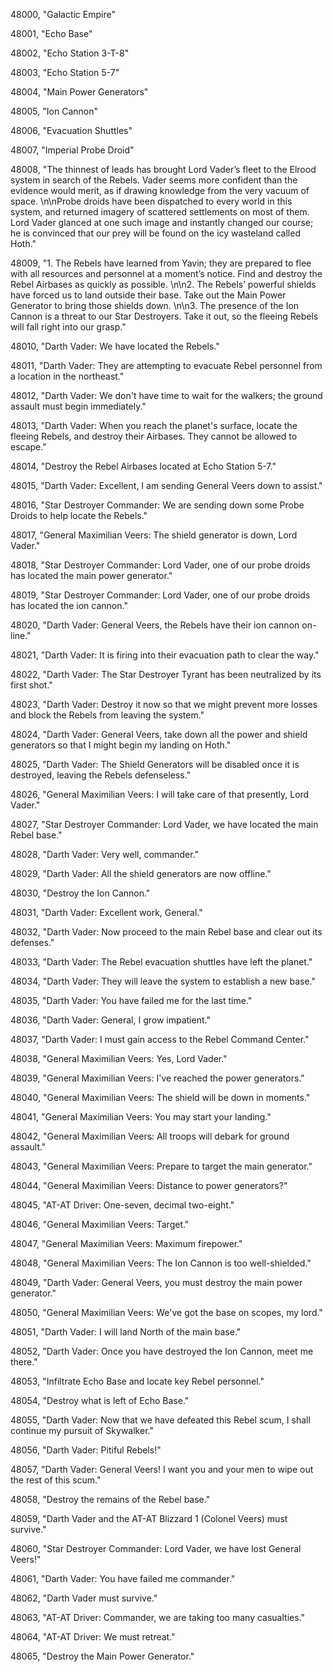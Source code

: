 ﻿48000, "Galactic Empire"

48001, "Echo Base"

48002, "Echo Station 3-T-8"

48003, "Echo Station 5-7"

48004, "Main Power Generators"

48005, "Ion Cannon"

48006, "Evacuation Shuttles"

48007, "Imperial Probe Droid"

48008, "The thinnest of leads has brought Lord Vader’s fleet to the Elrood system in search of the Rebels. Vader seems more confident than the evidence would merit, as if drawing knowledge from the very vacuum of space. \n\nProbe droids have been dispatched to every world in this system, and returned imagery of scattered settlements on most of them.  Lord Vader glanced at one such image and instantly changed our course; he is convinced that our prey will be found on the icy wasteland called Hoth."

48009, "1. The Rebels have learned from Yavin; they are prepared to flee with all resources and personnel at a moment’s notice.  Find and destroy the Rebel Airbases as quickly as possible. \n\n2. The Rebels’ powerful shields have forced us to land outside their base.  Take out the Main Power Generator to bring those shields down. \n\n3. The presence of the Ion Cannon is a threat to our Star Destroyers.  Take it out, so the fleeing Rebels will fall right into our grasp."

48010, "Darth Vader: We have located the Rebels."

48011, "Darth Vader: They are attempting to evacuate Rebel personnel from a location in the northeast."

48012, "Darth Vader: We don't have time to wait for the walkers; the ground assault must begin immediately."

48013, "Darth Vader: When you reach the planet's surface, locate the fleeing Rebels, and destroy their Airbases.   They cannot be allowed to escape."

48014, "Destroy the Rebel Airbases located at Echo Station 5-7."

48015, "Darth Vader: Excellent, I am sending General Veers down to assist."

48016, "Star Destroyer Commander: We are sending down some Probe Droids to help locate the Rebels."

48017, "General Maximilian Veers: The shield generator is down, Lord Vader."

48018, "Star Destroyer Commander: Lord Vader, one of our probe droids has located the main power generator."

48019, "Star Destroyer Commander: Lord Vader, one of our probe droids has located the ion cannon."

48020, "Darth Vader: General Veers, the Rebels have their ion cannon on-line."

48021, "Darth Vader: It is firing into their evacuation path to clear the way."

48022, "Darth Vader: The Star Destroyer Tyrant has been neutralized by its first shot."

48023, "Darth Vader: Destroy it now so that we might prevent more losses and block the Rebels from leaving the system."

48024, "Darth Vader: General Veers, take down all the power and shield generators so that I might begin my landing on Hoth."

48025, "Darth Vader: The Shield Generators will be disabled once it is destroyed, leaving the Rebels defenseless."

48026, "General Maximilian Veers: I will take care of that presently, Lord Vader."

48027, "Star Destroyer Commander: Lord Vader, we have located the main Rebel base."

48028, "Darth Vader: Very well, commander."

48029, "Darth Vader: All the shield generators are now offline."

48030, "Destroy the Ion Cannon."

48031, "Darth Vader: Excellent work, General."

48032, "Darth Vader: Now proceed to the main Rebel base and clear out its defenses."

48033, "Darth Vader: The Rebel evacuation shuttles have left the planet."

48034, "Darth Vader: They will leave the system to establish a new base."

48035, "Darth Vader: You have failed me for the last time."

48036, "Darth Vader: General, I grow impatient."

48037, "Darth Vader: I must gain access to the Rebel Command Center."

48038, "General Maximilian Veers: Yes, Lord Vader."

48039, "General Maximilian Veers: I've reached the power generators."

48040, "General Maximilian Veers: The shield will be down in moments."

48041, "General Maximilian Veers: You may start your landing."

48042, "General Maximilian Veers: All troops will debark for ground assault."

48043, "General Maximilian Veers: Prepare to target the main generator."

48044, "General Maximilian Veers: Distance to power generators?"

48045, "AT-AT Driver: One-seven, decimal two-eight."

48046, "General Maximilian Veers: Target."

48047, "General Maximilian Veers: Maximum firepower."

48048, "General Maximilian Veers: The Ion Cannon is too well-shielded."

48049, "Darth Vader: General Veers, you must destroy the main power generator."

48050, "General Maximilian Veers: We've got the base on scopes, my lord."

48051, "Darth Vader: I will land North of the main base."

48052, "Darth Vader: Once you have destroyed the Ion Cannon, meet me there."

48053, "Infiltrate Echo Base and locate key Rebel personnel."

48054, "Destroy what is left of Echo Base."

48055, "Darth Vader: Now that we have defeated this Rebel scum, I shall continue my pursuit of Skywalker."

48056, "Darth Vader: Pitiful Rebels!"

48057, "Darth Vader: General Veers! I want you and your men to wipe out the rest of this scum."

48058, "Destroy the remains of the Rebel base."

48059, "Darth Vader and the AT-AT Blizzard 1 (Colonel Veers) must survive."

48060, "Star Destroyer Commander: Lord Vader, we have lost General Veers!"

48061, "Darth Vader: You have failed me commander."

48062, "Darth Vader must survive."

48063, "AT-AT Driver: Commander, we are taking too many casualties."

48064, "AT-AT Driver: We must retreat."

48065, "Destroy the Main Power Generator."


